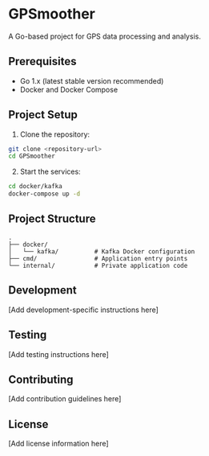 # GPSmoother

A Go-based project for GPS data processing and analysis.

## Prerequisites

- Go 1.x (latest stable version recommended)
- Docker and Docker Compose

## Project Setup

1. Clone the repository:
```bash
git clone <repository-url>
cd GPSmoother
```

2. Start the services:
```bash
cd docker/kafka
docker-compose up -d
```

## Project Structure

```
.
├── docker/
│   └── kafka/          # Kafka Docker configuration
├── cmd/                # Application entry points
└── internal/           # Private application code
```

## Development

[Add development-specific instructions here]

## Testing

[Add testing instructions here]

## Contributing

[Add contribution guidelines here]

## License

[Add license information here] 